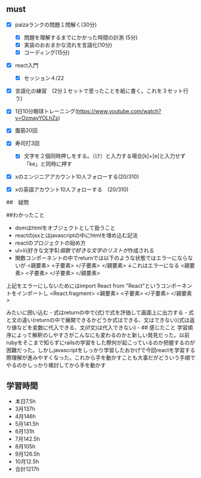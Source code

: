 

## must
- [x] paizaランクの問題１問解く(30分)
  - [x] 問題を理解するまでにかかった時間の計測 (5分)
  - [x] 実装のおおまかな流れを言語化(10分)
  - [x] コーディング(15分)
- [x] react入門
  - [x] セッション４/22
- [x] 言語化の練習　(2分１セットで思ったことを紙に書く。これを３セット行う)
- [x] 1日10分眼球トレーニング(https://www.youtube.com/watch?v=OzmayYOLhZs)
- [x] 腹筋20回
- [x] 寿司打3回
  - [x] 文字を２個同時押しをする。（け）と入力する場合[k]+[e]と入力せず「ke」と同時に押す
- [x] xのエンジニアアカウント10人フォローする(20/310)
- [x] xの英語アカウント10人フォローする　(20/310)
     

##　疑問



##わかったこと
- domはhtmlをオブジェクトとして扱うこと
- reactのjsxとはjavascriptの中にhtmlを埋め込む記法
- reactのプロジェクトの始め方
- ul>li{好きな文字$}*個数で好きな文字のリストが*作成される
- 関数コンポーネントの中でreturnでは以下のような状態ではエラーにならないが
  <親要素>
    <子要素>
    </子要素>
  </親要素>
↓これはエラーになる
  <親要素>
    <子要素>
    </子要素>
  </親要素>
  <p> 
  </p>
上記をエラーにしないためにはimport React from "React"というコンポーネントをインポートし
<React.fragment>
<親要素>
    <子要素>
    </子要素>
  </親要素>
  <p> 
  </p>
</React.fragment>
みたいに囲い込む
- 式はreturnの中で{式}で式を評価して画面上に出力する
- 式と文の違い(returnの中で展開できるかどうか式はできる、文はできない)(式は返り値などを変数に代入できる、文(if文)は代入できない)
- 
## 感じたこと
学習順序によって解釈のしやすさがこんなにも変わるのかと新しい発見だった。以前rubyをそこまで知らずにrailsの学習をした際何が起こっているのか把握するのが困難だった。しかしjavascriptをしっかり学習したおかげで今回reactを学習する際理解が進みやすくなった。これから手を動かすことも大事だがどういう手順でやるのかしっかり検討してから手を動かす


## 学習時間
  - 本日7.5h
  - 3月137h
  - 4月146h
  - 5月141.5h
  - 6月131h
  - 7月142.5h
  - 8月105h
  - 9月126.5h
  - 10月12.5h
  - 合計1217h
    







